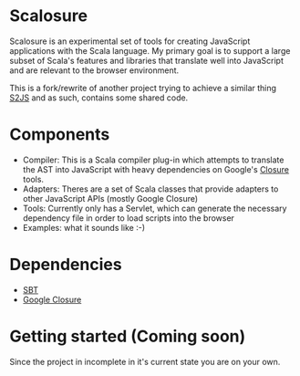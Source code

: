 # Scalosure

Scalosure is an experimental set of tools for creating JavaScript applications with the Scala language.  My primary goal is to support a large subset of Scala's features and libraries that translate well into JavaScript and are relevant to the browser environment.

This is a fork/rewrite of another project trying to achieve a similar thing [S2JS](https://github.com/alvaroc1/s2js) and as such, contains some shared code.

# Components

* Compiler: This is a Scala compiler plug-in which attempts to translate the AST into JavaScript with heavy dependencies on Google's [Closure](http://code.google.com/closure/) tools.
* Adapters: Theres are a set of Scala classes that provide adapters to other JavaScript APIs (mostly Google Closure)
* Tools: Currently only has a Servlet, which can generate the necessary dependency file in order to load scripts into the browser
* Examples: what it sounds like :-)

# Dependencies

* [SBT](https://github.com/harrah/xsbt)
* [Google Closure](http://code.google.com/closure/)

# Getting started (Coming soon)

Since the project in incomplete in it's current state you are on your own.

